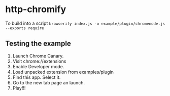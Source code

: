 http-chromify
=============

To build into a script `browserify index.js -o example/plugin/chromenode.js --exports require`

Testing the example
-------------------

1.  Launch Chrome Canary.
2.  Visit chrome://extensions
3.  Enable Developer mode.
4.  Load unpacked extension from examples/plugin
5.  Find this app.  Select it.
6.  Go to the new tab page an launch.
7.  Play!!!
